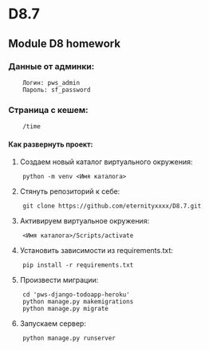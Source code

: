 # D8.7
## Module D8 homework

### Данные от админки:
```
    Логин: pws_admin
    Пароль: sf_password
```

### Страница с кешем:
```
    /time
```

#### Как развернуть проект:
1. Создаем новый каталог виртуального окружения:
```
    python -m venv <Имя каталога>
```
2. Стянуть репозиторий к себе:
```
    git clone https://github.com/eternityxxxx/D8.7.git
```
3. Активируем виртуальное окружения:
```
    <Имя каталога>/Scripts/activate
```
4. Установить зависимости из requirements.txt:
```
    pip install -r requirements.txt
```
5. Произвести миграции:
```
    cd 'pws-django-todoapp-heroku'
    python manage.py makemigrations
    python manage.py migrate
```
6. Запускаем сервер:
```
    python manage.py runserver
```